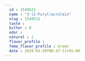 ```yaml
---
  id : 1549521
  name : "3-(2-Furyl)acrolein"
  slug : 1549521
  taste : 
  bitter : 0
  odor : 
  natural : 1
  flavor_profile : 
  fema_flavor_profile : Green
  date : 2019-03-26T08:47:11+01:00
---
```



